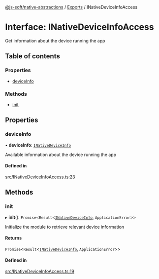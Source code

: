 [@js-soft/native-abstractions](../README.md) / [Exports](../modules.md) / INativeDeviceInfoAccess

# Interface: INativeDeviceInfoAccess

Get information about the device running the app

## Table of contents

### Properties

- [deviceInfo](INativeDeviceInfoAccess.md#deviceinfo)

### Methods

- [init](INativeDeviceInfoAccess.md#init)

## Properties

### deviceInfo

• **deviceInfo**: [`INativeDeviceInfo`](INativeDeviceInfo.md)

Available information about the device running the app

#### Defined in

[src/INativeDeviceInfoAccess.ts:23](https://github.com/js-soft/ts-native-access/blob/f2bbc45/packages/abstractions/src/INativeDeviceInfoAccess.ts#L23)

## Methods

### init

▸ **init**(): `Promise`<`Result`<[`INativeDeviceInfo`](INativeDeviceInfo.md), `ApplicationError`\>\>

Initialize the module to retrieve relevant device information

#### Returns

`Promise`<`Result`<[`INativeDeviceInfo`](INativeDeviceInfo.md), `ApplicationError`\>\>

#### Defined in

[src/INativeDeviceInfoAccess.ts:19](https://github.com/js-soft/ts-native-access/blob/f2bbc45/packages/abstractions/src/INativeDeviceInfoAccess.ts#L19)
